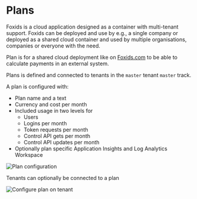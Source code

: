 # Plans

Foxids is a cloud application designed as a container with multi-tenant support. Foxids can be deployed and use by e.g., a single company or deployed as a shared cloud container and used by multiple organisations, companies or everyone with the need.

Plan is for a shared cloud deployment like on [Foxids.com](https://foxids.com) to be able to calculate payments in an external system.

Plans is defined and connected to tenants in the `master` tenant `master` track.

A plan is configured with:

- Plan name and a text
- Currency and cost per month
- Included usage in two levels for
	- Users
	- Logins per month
	- Token requests per month
	- Control API gets per month
	- Control API updates per month
- Optionally plan specific Application Insights and Log Analytics Workspace

![Plan configuration](images/configure-plan.png)

Tenants can optionally be connected to a plan

![Configure plan on tenant](images/configure-plan-tenant.png)

